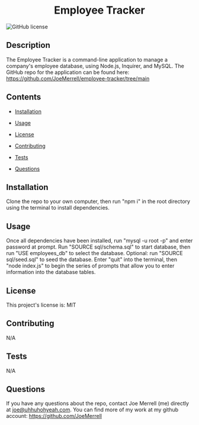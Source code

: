 
<h1 align="center">
    Employee Tracker
</h1>


![GitHub license](https://img.shields.io/badge/license-MIT-blue.svg)


## Description

The Employee Tracker is a command-line application to manage a company's employee database, using Node.js, Inquirer, and MySQL. The GitHub repo for the application can be found here: https://github.com/JoeMerrell/employee-tracker/tree/main


## Contents 

* [Installation](#installation)

* [Usage](#usage)

* [License](#license)

* [Contributing](#contributing)

* [Tests](#tests)

* [Questions](#questions)

## Installation


Clone the repo to your own computer, then run "npm i" in the root directory using the terminal to install dependencies.


## Usage

Once all dependencies have been installed, run "mysql -u root -p" and enter password at prompt. Run "SOURCE sql/schema.sql" to start database, then run "USE employees_db" to select the database. Optional: run "SOURCE sql/seed.sql" to seed the database. Enter "quit" into the terminal, then "node index.js" to begin the series of prompts that allow you to enter information into the database tables.

## License

This project's license is: MIT
  
## Contributing

N/A

## Tests

N/A

## Questions

If you have any questions about the repo, contact Joe Merrell (me) directly at joe@uhhuhohyeah.com. You can find more of my work at my github account: https://github.com/JoeMerrell

